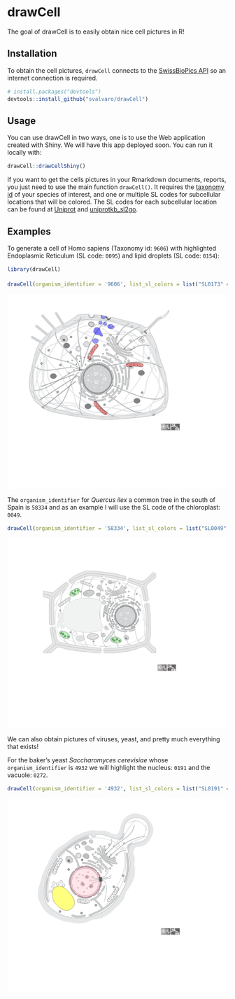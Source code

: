 
<!-- README.md is generated from README.Rmd. Please edit that file -->

# drawCell

<!-- badges: start -->
<!-- badges: end -->

The goal of drawCell is to easily obtain nice cell pictures in R!

## Installation

To obtain the cell pictures, `drawCell` connects to the [SwissBioPics
API](https://www.swissbiopics.org/) so an internet connection is
required.

``` r
# install.packages("devtools")
devtools::install_github("svalvaro/drawCell")
```

## Usage

You can use drawCell in two ways, one is to use the Web application
created with Shiny. We will have this app deployed soon. You can run it
locally with:

``` r
drawCell::drawCellShiny()
```

If you want to get the cells pictures in your Rmarkdown documents,
reports, you just need to use the main function `drawCell()`. It
requires the [taxonomy id](https://www.ncbi.nlm.nih.gov/taxonomy/) of
your species of interest, and one or multiple SL codes for subcellular
locations that will be colored. The SL codes for each subcellular
location can be found at [Uniprot](https://www.uniprot.org/docs/subcell)
and
[uniprotkb_sl2go](http://current.geneontology.org/ontology/external2go/uniprotkb_sl2go).

## Examples

To generate a cell of Homo sapiens (Taxonomy id: `9606`) with
highlighted Endoplasmic Reticulum (SL code: `0095`) and lipid droplets
(SL code: `0154`):

``` r
library(drawCell)

drawCell(organism_identifier = '9606', list_sl_colors = list("SL0173" = "red", "SL0101" = "blue"))
```

![](README_files/figure-gfm/animal_cell-1.png)<!-- -->

The `organism_identifier` for *Quercus ilex* a common tree in the south
of Spain is `58334` and as an example I will use the SL code of the
chloroplast: `0049`.

``` r
drawCell(organism_identifier = '58334', list_sl_colors = list("SL0049" = 'lightgreen'))
```

![](README_files/figure-gfm/plantcell-1.png)<!-- -->

We can also obtain pictures of viruses, yeast, and pretty much
everything that exists!

For the baker’s yeast *Saccharomyces cerevisiae* whose
`organism_identifier` is `4932` we will highlight the nucleus: `0191`
and the vacuole: `0272`.

``` r
drawCell(organism_identifier = '4932', list_sl_colors = list("SL0191" = "pink", "SL0272" = "yellow"))
```

![](README_files/figure-gfm/sacc2-1.png)<!-- -->
